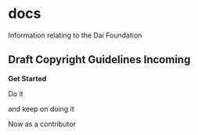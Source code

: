 # docs
Information relating to the Dai Foundation
## Draft Copyright Guidelines Incoming

**Get Started**

Do it

and keep on doing it

Now as a contributor